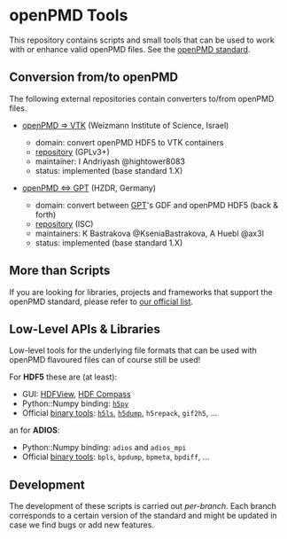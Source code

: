openPMD Tools
=============

This repository contains scripts and small tools that can be used to work with
or enhance valid openPMD files.
See the [openPMD standard](https://github.com/openPMD/openPMD-standard).

Conversion from/to openPMD
--------------------------

The following external repositories contain converters to/from openPMD files.

- [openPMD => VTK](https://github.com/hightower8083/opmd2VTK) (Weizmann Institute of Science, Israel)
  - domain: convert openPMD HDF5 to VTK containers
  - [repository](https://github.com/hightower8083/opmd2VTK) (GPLv3+)
  - maintainer: I Andriyash @hightower8083
  - status: implemented (base standard 1.X)

- [openPMD <=> GPT](https://github.com/KseniaBastrakova/openPMD-converter-GDF) (HZDR, Germany)
  - domain: convert between [GPT](http://www.pulsar.nl/gpt/)'s GDF and openPMD HDF5 (back & forth)
  - [repository](https://github.com/KseniaBastrakova/openPMD-converter-GDF) (ISC)
  - maintainers: K Bastrakova @KseniaBastrakova, A Huebl @ax3l
  - status: implemented (base standard 1.X)


More than Scripts
-----------------

If you are looking for libraries, projects and frameworks that support the
openPMD standard, please refer to
[our official list](https://github.com/openPMD/openPMD-projects).


Low-Level APIs & Libraries
--------------------------

Low-level tools for the underlying file formats that can be used with openPMD
flavoured files can of course still be used!

For **HDF5** these are (at least):

- GUI: [HDFView](https://www.hdfgroup.org/products/java/hdfview/),
       [HDF Compass](https://github.com/HDFGroup/hdf-compass)
- Python::Numpy binding: [`h5py`](http://www.h5py.org)
- Official [binary tools](https://www.hdfgroup.org/products/hdf5_tools/):
    [`h5ls`](https://www.hdfgroup.org/HDF5/Tutor/cmdtoolview.html#h5ls),
    [`h5dump`](https://www.hdfgroup.org/HDF5/Tutor/cmdtoolview.html#h5dump),
    `h5repack`, `gif2h5`, ...

an for **ADIOS**:

- Python::Numpy binding: `adios` and `adios_mpi`
- Official [binary tools](https://github.com/ornladios/ADIOS/tree/master/utils):
    `bpls`, `bpdump`, `bpmeta`, `bpdiff`, ...


Development
-----------

The development of these scripts is carried out *per-branch*.
Each branch corresponds to a certain version of the standard and might
be updated in case we find bugs or add new features.
